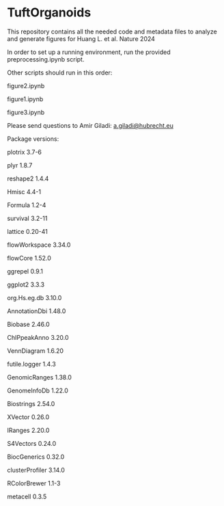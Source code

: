 # TuftOrganoids

This repository contains all the needed code and metadata files to analyze and generate figures for Huang L. et al. Nature 2024

In order to set up a running environment, run the provided preprocessing.ipynb script.

Other scripts should run in this order:

figure2.ipynb

figure1.ipynb

figure3.ipynb

Please send questions to Amir Giladi: a.giladi@hubrecht.eu

Package versions:

plotrix	3.7-6

plyr	1.8.7

reshape2	1.4.4

Hmisc	4.4-1

Formula	1.2-4

survival	3.2-11

lattice	0.20-41

flowWorkspace	3.34.0

flowCore	1.52.0

ggrepel	0.9.1

ggplot2	3.3.3

org.Hs.eg.db	3.10.0

AnnotationDbi	1.48.0

Biobase	2.46.0

ChIPpeakAnno	3.20.0

VennDiagram	1.6.20

futile.logger	1.4.3

GenomicRanges	1.38.0

GenomeInfoDb	1.22.0

Biostrings	2.54.0

XVector	0.26.0

IRanges	2.20.0

S4Vectors	0.24.0

BiocGenerics	0.32.0

clusterProfiler	3.14.0

RColorBrewer	1.1-3

metacell	0.3.5
